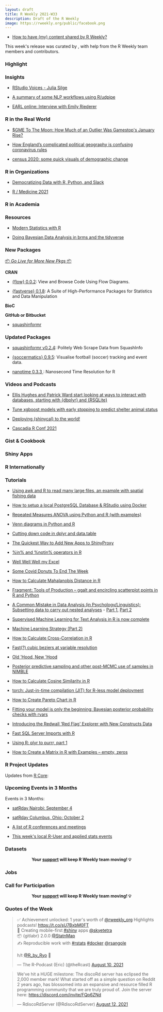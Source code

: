 ```yaml
---
layout: draft
title: R Weekly 2021-W33
description: Draft of the R Weekly
image: https://rweekly.org/public/facebook.png
---
```



+ [How to have (my) content shared by R Weekly?](https://github.com/rweekly/rweekly.org#how-to-have-my-content-shared-by-r-weekly)


This week's release was curated by [](), with help from the R Weekly team members and contributors.


###  Highlight



### Insights


+ [RStudio Voices - Julia Silge](https://blog.rstudio.com/2021/08/12/rstudio-voices-julia-silge/)

+ [A summary of some NLP workflows using R/udpipe](https://github.com/jaytimm/nlp-guide-r)  


+ [EARL online: Interview with Emily Riederer](https://www.mango-solutions.com/earl-online-interview-with-emily-riederer/)

### R in the Real World

+ [$GME To The Moon: How Much of an Outlier Was Gamestop's January Rise?](https://jlaw.netlify.app/2021/08/12/gme-to-the-moon-how-unexpected-was-gamestop-s-january-stock-rally/)

+ [How England’s complicated political geography is confusing coronavirus rules](https://jcheshire.com/spatial-analysis-2/how-englands-complicated-political-geography-is-confusing-coronavirus-rules/)

+ [census 2020: some quick visuals of demographic change](https://jtimm.net/2021/08/13/census-2020-some-quick-visuals/)

###  R in Organizations

+ [Democratizing Data with R, Python, and Slack](https://blog.rstudio.com/2021/08/10/r-in-marketing-meetup/)

+ [R / Medicine 2021](https://rviews.rstudio.com/2021/08/12/r-medicine-2021/)

###  R in Academia



###  Resources

+ [Modern Statistics with R](http://www.modernstatisticswithr.com/)

+ [Doing Bayesian Data Analysis in brms and the tidyverse](https://bookdown.org/content/3686/)

###  New Packages

<p class="added-hostname"><a href="https://rweekly.org/live" target="_blank" class="externalLink">📦 <i>Go Live for More New Pkgs</i> 📦</a></p>

**CRAN**

+ [{flow} 0.0.2](https://cran.r-project.org/package=flow): View and Browse Code Using Flow Diagrams.


+ [{fastverse} 0.1.8](https://cran.r-project.org/package=fastverse): A Suite of High-Performance Packages for Statistics and Data Manipulation




**BioC**



**GitHub or Bitbucket**

+ [squashinformr](https://github.com/HaydenMacDonald/squashinformr)


### Updated Packages

+ [squashinformr v0.2.4](https://cran.r-project.org/web/packages/squashinformr/index.html): Politely Web Scrape Data from SquashInfo

+ [{soccermatics} 0.9.5](https://github.com/JoGall/soccermatics): Visualise football (soccer) tracking and event data.

+ [nanotime 0.3.3  ](http://dirk.eddelbuettel.com/blog/2021/08/09#nanotime_0.3.3): Nanosecond Time Resolution for R


###  Videos and Podcasts

+ [Ellis Hughes and Patrick Ward start looking at ways to interact with databases, starting with {dbplyr} and {RSQLite}](https://www.youtube.com/watch?v=EfSwb_n9iWA) 


+ [Tune xgboost models with early stopping to predict shelter animal status](https://juliasilge.com/blog/shelter-animals/)

+ [Deploying {shinycal} to the world!](https://www.youtube.com/watch?v=q5SATNrTa_0)

+ [Cascadia R Conf 2021](https://www.youtube.com/playlist?list=PLzwtsyfF_Z4pPszfwklTD66AWUuMwS7qw)

### Gist & Cookbook



### Shiny Apps



### R Internationally



###  Tutorials

+ [Using awk and R to read many large files, an example with spatial fishing data](https://luisdva.github.io/rstats/r-awk/)

+ [How to setup a local PostgreSQL Database & RStudio using Docker](https://rsangole.medium.com/docker-based-rstudio-postgresql-fbeefe8285bf?source=friends_link&sk=034c39def599f4d9ec1ee3b69921e9a7) 


+ [Repeated Measures ANOVA using Python and R (with examples)](https://www.reneshbedre.com/blog/repeated-measure-anova.html)

+ [Venn diagrams in Python and R](https://www.reneshbedre.com/blog/venn.html) 

+ [Cutting down code in dplyr and data.table](https://johnmackintosh.com/2021-08-12-dplyr-datatable-code-redux/)

+ [The Quickest Way to Add New Apps to ShinyProxy](https://hosting.analythium.io/the-quickest-way-to-add-new-apps-to-shinyproxy/)

+ [%in% and %notin% operators in R](https://www.reneshbedre.com/blog/in-operator-r.html) 

+ [Well Well Well my Excel](https://johnmackintosh.net/blog/2021-08-12-well-well-well-my-excel/)

+ [Some Covid Donuts To End The Week](https://rud.is/b/2021/08/13/some-covid-donuts-to-end-the-week/)

+ [How to Calculate Mahalanobis Distance in R](https://finnstats.com/index.php/2021/08/13/how-to-calculate-mahalanobis-distance-in-r/)

+ [Fragment: Tools of Production – ggalt and encircling scatterplot points in R and Python](https://blog.ouseful.info/2021/08/13/fragment-tools-of-production-ggalt/)

+ [A Common Mistake in Data Analysis (in Psychology/Linguistics): Subsetting data to carry out nested analyses](https://vasishth-statistics.blogspot.com/2021/08/a-common-mistake-in-psychology-and.html) - [Part 1](https://vasishth-statistics.blogspot.com/2021/08/a-common-mistake-in-psychology-and.html), [Part 2](https://vasishth-statistics.blogspot.com/2021/08/a-common-mistake-in-psychology-and_13.html)

+ [Supervised Machine Learning for Text Analysis in R is now complete](https://juliasilge.com/blog/smltar-complete/)

+ [Machine Learning Strategy (Part 2)](http://philipppro.github.io/ml_strategy_2/)


+ [How to Calculate Cross-Correlation in R](https://finnstats.com/index.php/2021/08/11/how-to-calculate-cross-correlation-in-r/)

+ [Fast(?) cubic beziers at variable resolution](https://coolbutuseless.github.io/2021/08/11/fast-cubic-beziers-at-variable-resolution/)


+ [Old 'Hood, New 'Hood](https://datawookie.dev/blog/2021/08/old-hood-new-hood/)

+ [Posterior predictive sampling and other post-MCMC use of samples in NIMBLE](https://r-nimble.org/posterior-predictive-sampling-and-other-post-mcmc-use-of-samples-in-nimble)

+ [How to Calculate Cosine Similarity in R](https://finnstats.com/index.php/2021/08/10/how-to-calculate-cosine-similarity-in-r/)


+ [torch: Just-in-time compilation (JIT) for R-less model deployment](https://blogs.rstudio.com/tensorflow/posts/2021-08-10-jit-trace-module)


+ [How to Create Pareto Chart in R](https://finnstats.com/index.php/2021/08/09/how-to-create-pareto-chart-in-r/)

+ [Fitting your model is only the beginning: Bayesian posterior probability checks with rvars](https://www.rdatagen.net/post/2021-08-10-fitting-your-model-is-only-the-begining-bayesian-posterior-probability-checks/)

+ [Introducing the Redwall 'Red Flag' Explorer with New Constructs Data](https://www.redwallanalytics.com/2021/08/09/introducing-the-redwall-red-flag-analyzer-with-new-constructs-data/)

+ [Fast SQL Server Imports with R](https://roh.engineering/posts/2021/08/fast-sql-server-imports-with-r/)

+ [Using R: plyr to purrr, part 1](https://onunicornsandgenes.blog/2021/08/08/using-r-plyr-to-purrr/)

+ [How to Create a Matrix in R with Examples – empty, zeros](https://www.marsja.se/how-to-create-a-matrix-in-r-with-examples-empty-zeros/)


<!--<div class="post-more-begin></div><div class="post-more-end"></div>-->

###  R Project Updates

Updates from [R Core](http://developer.r-project.org/blosxom.cgi/R-devel/NEWS):


###  Upcoming Events in 3 Months

Events in 3 Months:

+ [satRday Nairobi: September 4](https://nairobi2021.satrdays.org/)

+ [satRday Columbus, Ohio: October 2](https://columbus2021.satrdays.org/#submit)

+ [A list of R conferences and meetings](https://jumpingrivers.github.io/meetingsR/events.html)

+ [This week's local R-User and applied stats events](https://community.rstudio.com/c/irl)


### Datasets


<p class="hide-support added-hostname support-rweekly" style="text-align: center;font-weight: bold;">Your <a class="non-visited externalLink" href="https://www.patreon.com/rweekly" onclick="pas(this)">support</a> will keep R Weekly team moving! 💡</p>


### Jobs




###  Call for Participation


<p class="hide-support added-hostname support-rweekly" style="text-align: center;font-weight: bold;">Your <a class="non-visited externalLink" href="https://www.patreon.com/rweekly" onclick="pas(this)">support</a> will keep R Weekly team moving! 💡</p>

###  Quotes of the Week

<blockquote class="twitter-tweet"><p lang="en" dir="ltr">✅ Achievement unlocked: 1 year&#39;s worth of <a href="https://twitter.com/rweekly_org?ref_src=twsrc%5Etfw">@rweekly_org</a> Highlights podcasts! <a href="https://t.co/sU7BxbM0FT">https://t.co/sU7BxbM0FT</a> <br>📱 Creating mobile-first <a href="https://twitter.com/hashtag/shiny?src=hash&amp;ref_src=twsrc%5Etfw">#shiny</a> apps <a href="https://twitter.com/skyetetra?ref_src=twsrc%5Etfw">@skyetetra</a><br>📦 {gitlabr} 2.0.0 <a href="https://twitter.com/StatnMap?ref_src=twsrc%5Etfw">@StatnMap</a><br>✍️ Reproducible work with <a href="https://twitter.com/hashtag/rstats?src=hash&amp;ref_src=twsrc%5Etfw">#rstats</a> <a href="https://twitter.com/hashtag/docker?src=hash&amp;ref_src=twsrc%5Etfw">#docker</a> <a href="https://twitter.com/rsangole?ref_src=twsrc%5Etfw">@rsangole</a> <br><br>h/t <a href="https://twitter.com/R_by_Ryo?ref_src=twsrc%5Etfw">@R_by_Ryo</a> 🙏</p>&mdash; The R-Podcast (Eric) (@theRcast) <a href="https://twitter.com/theRcast/status/1425105154722959365?ref_src=twsrc%5Etfw">August 10, 2021</a></blockquote> 


<blockquote class="twitter-tweet"><p lang="en" dir="ltr">We've hit a HUGE milestone: The discoRd server has eclipsed the 2,000 member mark! What started off as a simple question on Reddit 2 years ago, has blossomed into an expansive and resource filled R programming community that we are truly proud of. Join the server here: <a href="https://discord.com/invite/FQp6ZNd">https://discord.com/invite/FQp6ZNd</a> </p>&mdash; RdiscoRdServer (@RdiscoRdServer) <a href="https://twitter.com/RdiscoRdServer/status/1425869023342956545?s=20">August 12, 2021</a></blockquote> <script async src="https://platform.twitter.com/widgets.js" charset="utf-8"></script> 
